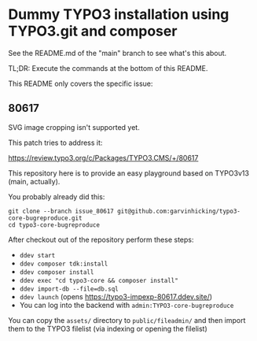 # Dummy TYPO3 installation using TYPO3.git and composer

See the README.md of the "main" branch to see what's this about.

TL;DR: Execute the commands at the bottom of this README.

This README only covers the specific issue:

## 80617

SVG image cropping isn't supported yet.

This patch tries to address it:

https://review.typo3.org/c/Packages/TYPO3.CMS/+/80617

This repository here is to provide an easy playground based on 
TYPO3v13 (main, actually).

You probably already did this:

```
git clone --branch issue_80617 git@github.com:garvinhicking/typo3-core-bugreproduce.git
cd typo3-core-bugreproduce
```

After checkout out of the repository perform these steps:

* `ddev start`
* `ddev composer tdk:install`
* `ddev composer install`
* `ddev exec "cd typo3-core && composer install"`
* `ddev import-db --file=db.sql`
* `ddev launch` (opens https://typo3-impexp-80617.ddev.site/)
* You can log into the backend with `admin:TYPO3-core-bugreproduce`

You can copy the `assets/` directory to `public/fileadmin/` and then import
them to the TYPO3 filelist (via indexing or opening the filelist)


